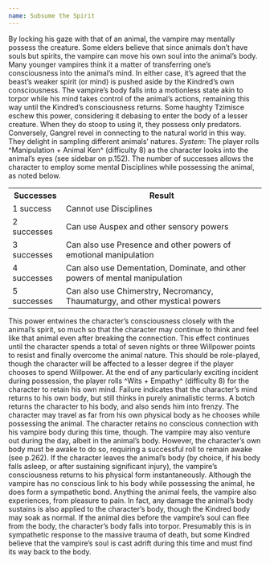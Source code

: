 ```yaml
---
name: Subsume the Spirit
---
```


By locking his gaze with that of an animal, the vampire may mentally possess the creature. Some elders believe that since animals don’t have souls but spirits, the vampire can move his own soul into the animal’s body. Many younger vampires think it a matter of transferring one’s consciousness into the animal’s mind. In either case, it’s agreed that the beast’s weaker spirit (or mind) is pushed aside by the Kindred’s own consciousness. The vampire’s body falls into a motionless state akin to torpor while his mind takes control of the animal’s actions, remaining this way until the Kindred’s consciousness returns. Some haughty Tzimisce eschew this power, considering it debasing to enter the body of a lesser creature. When they do stoop to using it, they possess only predators. Conversely, Gangrel revel in connecting to the natural world in this way. They delight in sampling different animals’ natures.
_System_: The player rolls ^Manipulation + Animal Ken^ (difficulty 8) as the character looks into the animal’s eyes (see sidebar on p.152). The number of successes allows the character to employ some mental Disciplines while possessing the animal, as noted below.
<table><tr><th>Successes</th><th>Result</th></tr><tr><td>1 success</td><td>Cannot use Disciplines</td></tr><tr><td>2 successes</td><td>Can use Auspex and other sensory powers</td></tr><tr><td>3 successes</td><td>Can also use Presence and other powers of emotional manipulation</td></tr><tr><td>4 successes</td><td>Can also use Dementation, Dominate, and other powers of mental manipulation</td></tr><tr><td>5 successes</td><td>Can also use Chimerstry, Necromancy, Thaumaturgy, and other mystical powers</td></tr></table>This power entwines the character’s consciousness closely with the animal’s spirit, so much so that the character may continue to think and feel like that animal even after breaking the connection. This effect continues until the character spends a total of seven nights or three Willpower points to resist and finally overcome the animal nature. This should be role-played, though the character will be affected to a lesser degree if the player chooses to spend Willpower. At the end of any particularly exciting incident during possession, the player rolls ^Wits + Empathy^ (difficulty 8) for the character to retain his own mind. Failure indicates that the character’s mind returns to his own body, but still thinks in purely animalistic terms. A botch returns the character to his body, and also sends him into frenzy. The character may travel as far from his own physical body as he chooses while possessing the animal. The character retains no conscious connection with his vampire body during this time, though. The vampire may also venture out during the day, albeit in the animal’s body. However, the character’s own body must be awake to do so, requiring a successful roll to remain awake (see p.262). If the character leaves the animal’s body (by choice, if his body falls asleep, or after sustaining significant injury), the vampire’s consciousness returns to his physical form instantaneously. Although the vampire has no conscious link to his body while possessing the animal, he does form a sympathetic bond. Anything the animal feels, the vampire also experiences, from pleasure to pain. In fact, any damage the animal’s body sustains is also applied to the character’s body, though the Kindred body may soak as normal. If the animal dies before the vampire’s soul can flee from the body, the character’s body falls into torpor. Presumably this is in sympathetic response to the massive trauma of death, but some Kindred believe that the vampire’s soul is cast adrift during this time and must find its way back to the body.